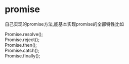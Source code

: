 # promise
自己实现的promise方法,能基本实现promise的全部特性比如

Promise.resolve();  
Promise.reject();  
Promise.then();  
Promise.catch();  
Promise.finally();  
